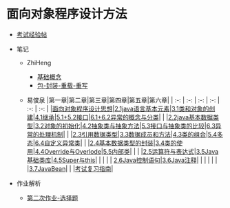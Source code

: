 # 面向对象程序设计方法

- [考试经验帖](docs/课内笔记/大二上/面向对象程序设计方法/考试经验帖.md)

- 笔记

  - ZhiHeng
    - [基础概念](docs/课内笔记/大二上/面向对象程序设计方法/笔记/ZhiHeng/基础概念.md)
    - [包-封装-重载-重写](docs/课内笔记/大二上/面向对象程序设计方法/笔记/ZhiHeng/包-封装-重载-重写.md)

  - 易俊泉
|第一章|第二章|第三章|第四章|第五章|第六章|
| :-: | :-: | :-: | :-: | :-: | :-: |
|[面向对象程序设计思想](docs/课内笔记/大二上/面向对象程序设计方法/笔记/易俊泉/chapter01/面向对象程序设计思想.md)|[2.1java语言基本元素](docs/课内笔记/大二上/面向对象程序设计方法/笔记/易俊泉/chapter02/2.1java语言基本元素.md)|[3.1类和对象的创建](docs/课内笔记/大二上/面向对象程序设计方法/笔记/易俊泉/chapter03/3.1类和对象的创建.md)|[4.1继承](docs/课内笔记/大二上/面向对象程序设计方法/笔记/易俊泉/chapter04/4.1继承.md)|[5.1+5.2接口](docs/课内笔记/大二上/面向对象程序设计方法/笔记/易俊泉/chapter05/5.1+5.2接口.md)|[6.1+6.2异常的概念与分类](docs/课内笔记/大二上/面向对象程序设计方法/笔记/易俊泉/chapter06/6.1+6.2异常的概念与分类.md)|
| |[2.2java基本数据类型](docs/课内笔记/大二上/面向对象程序设计方法/笔记/易俊泉/chapter02/2.2java基本数据类型.md)|[3.2对象的初始化](docs/课内笔记/大二上/面向对象程序设计方法/笔记/易俊泉/chapter03/3.2对象的初始化.md)|[4.2抽象类与抽象方法](docs/课内笔记/大二上/面向对象程序设计方法/笔记/易俊泉/chapter04/4.2抽象类与抽象方法.md)|[5.3接口与抽象类的比较](docs/课内笔记/大二上/面向对象程序设计方法/笔记/易俊泉/chapter05/5.3接口与抽象类的比较.md)|[6.3异常的处理机制](docs/课内笔记/大二上/面向对象程序设计方法/笔记/易俊泉/chapter06/6.3异常的处理机制.md)|
| |[2.3引用数据类型](docs/课内笔记/大二上/面向对象程序设计方法/笔记/易俊泉/chapter02/2.3引用数据类型.md)|[3.3数据成员和方法](docs/课内笔记/大二上/面向对象程序设计方法/笔记/易俊泉/chapter03/3.3数据成员和方法.md)|[4.3类的组合](docs/课内笔记/大二上/面向对象程序设计方法/笔记/易俊泉/chapter04/4.3类的组合.md)|[5.4多态](docs/课内笔记/大二上/面向对象程序设计方法/笔记/易俊泉/chapter05/5.4多态.md)|[6.4自定义异常类](docs/课内笔记/大二上/面向对象程序设计方法/笔记/易俊泉/chapter06/6.4自定义异常类.md)|
| |[2.4基本数据类型的封装](docs/课内笔记/大二上/面向对象程序设计方法/笔记/易俊泉/chapter02/2.4基本数据类型的封装.md)|[3.4类的使用](docs/课内笔记/大二上/面向对象程序设计方法/笔记/易俊泉/chapter03/3.4类的使用.md)|[4.4Override与Overlode](docs/课内笔记/大二上/面向对象程序设计方法/笔记/易俊泉/chapter04/4.4Override与Overlode.md)|[5.5内部类](docs/课内笔记/大二上/面向对象程序设计方法/笔记/易俊泉/chapter05/5.5内部类.md)| |
| |[2.5运算符与表达式](docs/课内笔记/大二上/面向对象程序设计方法/笔记/易俊泉/chapter02/2.5运算符与表达式.md)|[3.5Java基础类库](docs/课内笔记/大二上/面向对象程序设计方法/笔记/易俊泉/chapter03/3.5Java基础类库.md)|[4.5Super与this](docs/课内笔记/大二上/面向对象程序设计方法/笔记/易俊泉/chapter04/4.5Super与this.md)| | |
| |  [2.6Java控制语句](docs/课内笔记/大二上/面向对象程序设计方法/笔记/易俊泉/chapter02/2.6Java控制语句.md)|[3.6Java注释](docs/课内笔记/大二上/面向对象程序设计方法/笔记/易俊泉/chapter03/3.6Java注释.md)| | | |
| | |[3.7JavaBean](docs/课内笔记/大二上/面向对象程序设计方法/笔记/易俊泉/chapter03/3.7JavaBean.md)| | |[考试复习指南](docs/课内笔记/大二上/面向对象程序设计方法/笔记/易俊泉/考试复习指南.md)|

- 作业解析
  - [第二次作业-选择题](docs/课内笔记/大二上/面向对象程序设计方法/作业解析/第二次作业-选择题.md)